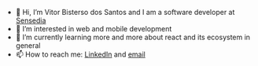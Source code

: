 - 👋 Hi, I’m Vitor Bisterso dos Santos and I am a software developer at [Sensedia](https://br.sensedia.com/)
- 👀 I’m interested in web and mobile development
- 🌱 I’m currently learning more and more about react and its ecosystem in general
- 📫 How to reach me: [LinkedIn](https://www.linkedin.com/in/vitorbisterso/) and [email](mailto:vitorbisterso@gmail.com)
